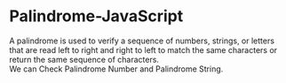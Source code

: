 # Palindrome-JavaScript
A palindrome is used to verify a sequence of numbers, strings, or letters that are read left to right and right to left to match the same characters or return the same sequence of characters. 
<br>
We can Check Palindrome Number and Palindrome String.
